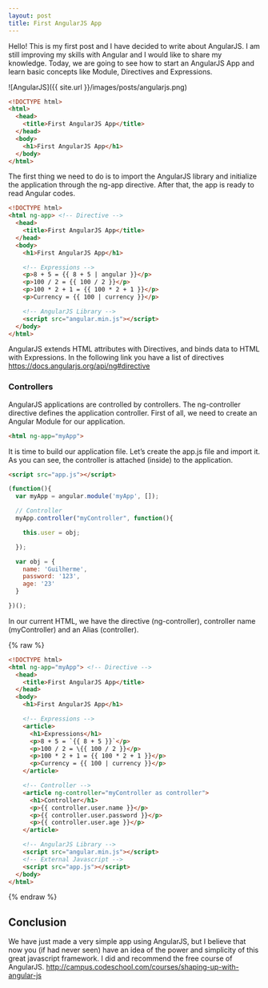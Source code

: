 ```yaml
---
layout: post
title: First AngularJS App
---
```


Hello! This is my first post and I have decided to write about AngularJS. I am still improving my skills with Angular and I would like to share my knowledge. Today, we are going to see how to start an AngularJS App and learn basic concepts like Module, Directives and Expressions.

![AngularJS]({{ site.url }}/images/posts/angularjs.png)

```html
<!DOCTYPE html>
<html>
  <head>
    <title>First AngularJS App</title>
  </head>
  <body>
    <h1>First AngularJS App</h1>
  </body>
</html>
```

The first thing we need to do is to import the AngularJS library and initialize the application through the ng-app directive. After that, the app is ready to read Angular codes.

```html
<!DOCTYPE html>
<html ng-app> <!-- Directive -->
  <head>
    <title>First AngularJS App</title>
  </head>
  <body>
    <h1>First AngularJS App</h1>

    <!-- Expressions -->
    <p>8 + 5 = {{ 8 + 5 | angular }}</p>
    <p>100 / 2 = {{ 100 / 2 }}</p>
    <p>100 * 2 + 1 = {{ 100 * 2 + 1 }}</p>
    <p>Currency = {{ 100 | currency }}</p>

    <!-- AngularJS Library -->
    <script src="angular.min.js"></script>
  </body>
</html>
```

AngularJS extends HTML attributes with Directives, and binds data to HTML with Expressions. In the following link you have a list of directives https://docs.angularjs.org/api/ng#directive

### Controllers

AngularJS applications are controlled by controllers. The ng-controller directive defines the application controller.
First of all, we need to create an Angular Module for our application.

```html
<html ng-app="myApp">
```

It is time to build our application file. Let’s create the app.js file and import it. As you can see, the controller is attached (inside) to the application.

```html
<script src="app.js"></script>
```

```javascript
(function(){
  var myApp = angular.module('myApp', []);

  // Controller
  myApp.controller("myController", function(){

    this.user = obj;

  });

  var obj = {
    name: 'Guilherme',
    password: '123',
    age: '23'
  }

})();
```

In our current HTML, we have the directive (ng-controller), controller name (myController) and an Alias (controller).

{% raw %}
```html
<!DOCTYPE html>
<html ng-app="myApp"> <!-- Directive -->
  <head>
    <title>First AngularJS App</title>
  </head>
  <body>
    <h1>First AngularJS App</h1>

    <!-- Expressions -->
    <article>
      <h1>Expressions</h1>
      <p>8 + 5 = `{{ 8 + 5 }}`</p>
      <p>100 / 2 = \{{ 100 / 2 }}</p>
      <p>100 * 2 + 1 = {{ 100 * 2 + 1 }}</p>
      <p>Currency = {{ 100 | currency }}</p>
    </article>

    <!-- Controller -->
    <article ng-controller="myController as controller">
      <h1>Controller</h1>
      <p>{{ controller.user.name }}</p>
      <p>{{ controller.user.password }}</p>
      <p>{{ controller.user.age }}</p>
    </article>

    <!-- AngularJS Library -->
    <script src="angular.min.js"></script>
    <!-- External Javascript -->
    <script src="app.js"></script>
  </body>
</html>
```
{% endraw %}

## Conclusion

We have just made a very simple app using AngularJS, but I believe that now you (if had never seen) have an idea of the power and simplicity of this great javascript framework. I did and recommend the free course of AngularJS. http://campus.codeschool.com/courses/shaping-up-with-angular-js